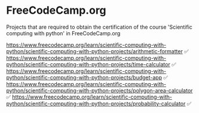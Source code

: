 # FreeCodeCamp.org

Projects that are required to obtain the certification of the course 'Scientific computing with python' in FreeCodeCamp.org

https://www.freecodecamp.org/learn/scientific-computing-with-python/scientific-computing-with-python-projects/arithmetic-formatter ✅
https://www.freecodecamp.org/learn/scientific-computing-with-python/scientific-computing-with-python-projects/time-calculator ✅
https://www.freecodecamp.org/learn/scientific-computing-with-python/scientific-computing-with-python-projects/budget-app ✅
https://www.freecodecamp.org/learn/scientific-computing-with-python/scientific-computing-with-python-projects/polygon-area-calculator ✅
https://www.freecodecamp.org/learn/scientific-computing-with-python/scientific-computing-with-python-projects/probability-calculator ✅
